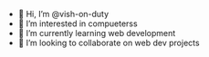 - 👋 Hi, I’m @vish-on-duty
- 👀 I’m interested in compueterss
- 🌱 I’m currently learning web development
- 💞️ I’m looking to collaborate on web dev projects
  
  
  

<!---
vish-on-duty/vish-on-duty is a ✨ special ✨ repository because its `README.md` (this file) appears on your GitHub profile.
You can click the Preview link to take a look at your changes.
--->
